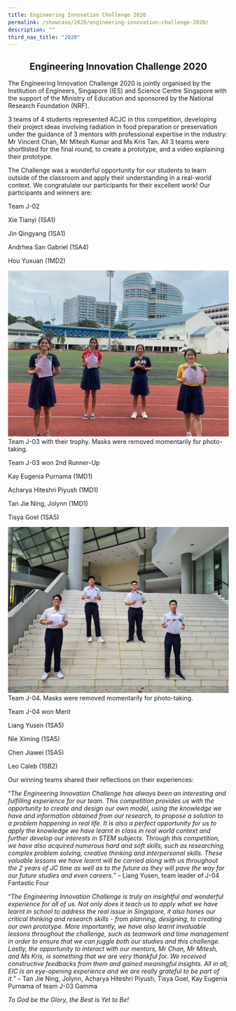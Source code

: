 ```yaml
---
title: Engineering Innovation Challenge 2020
permalink: /showcase/2020/engineering-innovation-challenge-2020/
description: ""
third_nav_title: "2020"
---
```

## <center> Engineering Innovation Challenge 2020 </center>

The Engineering Innovation Challenge 2020 is jointly organised by the Institution of Engineers, Singapore (IES) and Science Centre Singapore with the support of the Ministry of Education and sponsored by the National Research Foundation (NRF).&nbsp;

3 teams of 4 students represented ACJC in this competition, developing their project ideas involving radiation in food preparation or preservation under the guidance of 3 mentors with professional expertise in the industry: Mr Vincent Chan, Mr Mitesh Kumar and Ms Kris Tan. All 3 teams were shortlisted for the final round, to create a prototype, and a video explaining their prototype.

The Challenge was a wonderful opportunity for our students to learn outside of the classroom and apply their understanding in a real-world context. We congratulate our participants for their excellent work! Our participants and winners are:

Team J-02

Xie Tianyi (1SA1)

Jin Qingyang (1SA1)

Andrhea San Gabriel (1SA4)

Hou Yuxuan (1MD2)

![](/images/J-03%20with%20trophy.jpeg)
Team J-03 with their trophy. Masks were removed momentarily for photo-taking.  

Team J-03 won 2nd Runner-Up

Kay Eugenia Purnama (1MD1)

Acharya Hiteshri Piyush (1MD1)

Tan Jie Ning, Jolynn (1MD1)

Tisya Goel (1SA5)

![](/images/J-04%20Merit.jpeg)
Team J-04. Masks were removed momentarily for photo-taking.

Team J-04 won Merit

Liang Yusen (1SA5)

Nie Ximing (1SA5)

Chen Jiawei (1SA5)

Leo Caleb (1SB2)

Our winning teams shared their reflections on their experiences:

“_The Engineering Innovation Challenge has always been an interesting and fulfilling experience for our team. This competition provides us with the opportunity to create and design our own model, using the knowledge we have and information obtained from our research, to propose a solution to a problem happening in real life. It is also a perfect opportunity for us to apply the knowledge we have learnt in class in real world context and further develop our interests in STEM subjects. Through this competition, we have also acquired numerous hard and soft skills, such as researching, complex problem solving, creative thinking and interpersonal skills. These valuable lessons we have learnt will be carried along with us throughout the 2 years of JC time as well as to the future as they will pave the way for our future studies and even careers._” – Liang Yusen, team leader of J-04 Fantastic Four

“_The Engineering Innovation Challenge is truly an insightful and wonderful experience for all of us. Not only does it teach us to apply what we have learnt in school to address the real issue in Singapore, it also hones our critical thinking and research skills - from planning, designing, to creating our own prototype. More importantly, we have also learnt invaluable lessons throughout the challenge, such as teamwork and time management in order to ensure that we can juggle both our studies and this challenge. Lastly, the opportunity to interact with our mentors, Mr Chan, Mr Mitesh, and Ms Kris, is something that we are very thankful for. We received constructive feedbacks from them and gained meaningful insights. All in all, EIC is an eye-opening experience and we are really grateful to be part of it._” – Tan Jie Ning, Jolynn, Acharya Hiteshri Piyush, Tisya Goel, Kay Eugenia Purnama of team J-03 Gamma

_To God be the Glory, the Best is Yet to Be!_
